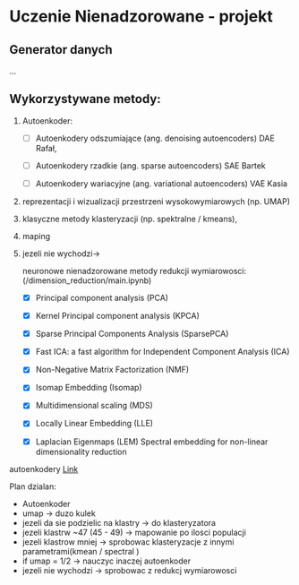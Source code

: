 # Uczenie Nienadzorowane - projekt


## Generator danych
...


## Wykorzystywane metody:

1) Autoenkoder:
   - [ ] Autoenkodery odszumiające (ang. denoising autoencoders) DAE    Rafał, 
   - [ ] Autoenkodery rzadkie (ang. sparse autoencoders) SAE            Bartek
   - [ ] Autoenkodery wariacyjne (ang. variational autoencoders) VAE    Kasia


2) reprezentacji i wizualizacji przestrzeni wysokowymiarowych (np. UMAP)


3) klasyczne metody klasteryzacji (np. spektralne / kmeans),


4) maping


5) jezeli nie wychodzi->

   neuronowe nienadzorowane metody redukcji wymiarowosci: (/dimension_reduction/main.ipynb)
   - [x] Principal component analysis (PCA)
   - [x] Kernel Principal component analysis (KPCA)
   - [x] Sparse Principal Components Analysis (SparsePCA)
   - [x] Fast ICA: a fast algorithm for Independent Component Analysis (ICA)
   - [x] Non-Negative Matrix Factorization (NMF)
   - [x] Isomap Embedding (Isomap)
   - [x] Multidimensional scaling (MDS)
   - [x] Locally Linear Embedding (LLE) 
   - [x] Laplacian Eigenmaps (LEM) Spectral embedding for non-linear dimensionality reduction
   


autoenkodery [Link](https://miroslawmamczur.pl/czym-sa-autoenkodery-autokodery-i-jakie-maja-zastosowanie/)

Plan dzialan:
- Autoenkoder 
- umap -> duzo kulek
- jezeli da sie podzielic na klastry -> do klasteryzatora 
- jezeli klastrw ~47 (45 - 49) -> mapowanie po ilosci populacji
- jezeli klastrow mniej -> sprobowac klasteryzacje z innymi parametrami(kmean / spectral )
- if umap = 1/2 -> nauczyc inaczej autoenkoder
- jezeli nie wychodzi -> sprobowac z redukcj wymiarowosci
